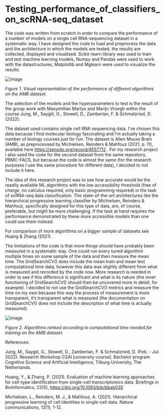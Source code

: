 # Testing_performance_of_classifiers_on_scRNA-seq_dataset
The code was written from scratch in order to compare the performance of a number of models on a single cell RNA-sequencing dataset in a systematic way. I have designed the code to load and preprocess the data and the architecture in which the models are tested, the results are collected, displayed and visualized. 
Scikit-learn library was used to train and test machine learning models, Numpy and Pandas were used to work with the datastructures, Matplotlib and Mglearn were used to visualize the results. 

![image](https://user-images.githubusercontent.com/78618639/168481847-bd5f6db7-c6ad-4aff-8acd-ae9ec8560606.png)

_Figure 1. Visual representation of the performance of different algorithms on the AMB dataset._

The selection of the models and the hyperparameters to test is the result of the group work with Maxymillian Martys and Marijn Vroegh within the course Jung, M., Saygili, G., Stowell, D., Zamberlan, F. & Schmalzried, D. (2022). 

The dataset used contains single cell RNA sequencing data. I’ve chosen this data because I find molecular biology fascinating and I’m actually taking a number of biology courses just for fun. The dataset is Allen Mouse Brain (AMB), as preprocessed by Michielsen, Reinders & Mahfouz (2021, p. 11), available here https://zenodo.org/record/4557712 . For my research project I also used the code for the second dataset from the same repository, PBMC-FACS, but because the code is almost the same (for the research purposes I use the same procedure for different data), I decided to not include it here. 

The idea of this research project was to see how accurate would be the readily available ML algorithms with the low accessibility threshold (free of charge, no calculus required, only basic programming required) in the task of scRNA-seq data classification. The state-of-the-art architectures like the hierarchical progressive learning classifier by Michielsen, Reinders & Mahfouz, specifically designed for this type of data, are, of course, preferable, but might be more challenging. If the task at hand requires the performance demonstrated by these more accessible models than one could use them instead. 

For comparison of more algorithms on a bigger sample of datasets see Huang & Zhang (2021). 

The limitations of the code is that more things should have probably been measured in a systematic way. One could run every tuned algorithm multiple times on some sample of the data and then measure the mean time. The GridSearchCV() does include the mean train and mean test computational time data, however this data was slightly different from what is measured and recorded by the code now. More research is needed in order to see if this difference is significant and what is its nature (the inner functioning of GridSearchCV() should then be uncovered more in detail, for example). I decided to not use the GridSearchCV() metrics and measure the time on my own because this way the process of measurement is more transparent, it’s transparent what is measured (the documentation on GridSearchCV() does not include the description of what time is actually measured). 

![image](https://user-images.githubusercontent.com/78618639/168481964-8f39fad1-96e9-4ddc-928c-f42828eee952.png)

_Figure 2. Algorithms ranked according to computational time needed for training on the AMB dataset._

References:

Jung, M., Saygili, G., Stowell, D., Zamberlan, F. & Schmalzried, D. (Feb. - Jul. 2022). Research Workshop CSAI [university course]. Bachelor program Cognitive Science and Artificial Intelligence, Tilburg University, The Netherlands.

Huang, Y., & Zhang, P. (2021). Evaluation of machine learning approaches for cell-type identification from single-cell transcriptomics data. Briefings in Bioinformatics, 22(5), https://doi.org/10.1093/bib/bbab035 

Michielsen, L., Reinders, M. J., & Mahfouz, A. (2021). Hierarchical progressive learning of cell identities in single-cell data. Nature communications, 12(1), 1-12.
